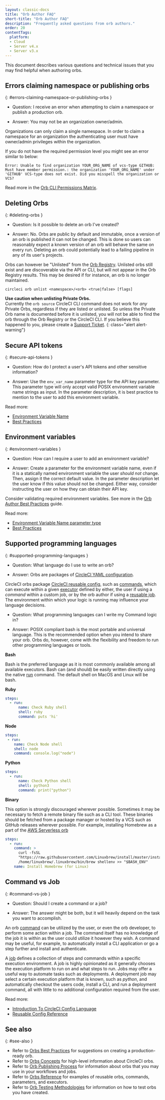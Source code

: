```yaml
---
layout: classic-docs
title: "Orb Author FAQ"
short-title: "Orb Author FAQ"
description: "Frequently asked questions from orb authors."
order: 20
contentTags: 
  platform:
  - Cloud
  - Server v4.x
  - Server v3.x
---
```


This document describes various questions and technical issues that you may find helpful when authoring orbs.

## Errors claiming namespace or publishing orbs
{: #errors-claiming-namespace-or-publishing-orbs }

* Question: I receive an error when attempting to claim a namespace or publish a production orb.

* Answer: You may not be an organization owner/admin.

Organizations can only claim a single namespace. In order to claim a namespace for an organization the authenticating user must have owner/admin privileges within the organization.

If you do not have the required permission level you might see an error similar to below:

```
Error: Unable to find organization YOUR_ORG_NAME of vcs-type GITHUB: Must have member permission.: the organization 'YOUR_ORG_NAME' under 'GITHUB' VCS-type does not exist. Did you misspell the organization or VCS?
```

Read more in the [Orb CLI Permissions Matrix]({{site.baseurl}}/orb-author-intro/#permissions-matrix).

## Deleting Orbs
{: #deleting-orbs }

* Question: Is it possible to delete an orb I've created?

* Answer: No. Orbs are public by default and immutable, once a version of an orb is published it can not be changed. This is done so users can reasonably expect a known version of an orb will behave the same on every run. Deleting an orb could potentially lead to a failing pipeline in any of its user's projects.

Orbs can however be "Unlisted" from the [Orb Registry](https://circleci.com/developer/orbs). Unlisted orbs still exist and are discoverable via the API or CLI, but will not appear in the Orb Registry results. This may be desired if for instance, an orb is no longer maintained.

```
circleci orb unlist <namespace>/<orb> <true|false> [flags]
```

**Use caution when unlisting Private Orbs.**
<br/>
Currently the `orb source` CircleCI CLI command does not work for _any_ Private Orbs, regardless if they are listed or unlisted. So unless the Private Orb name is documented before it is unlisted, you will not be able to find the orb through the Orb Registry or the CircleCI CLI. If you believe this happened to you, please create a [Support Ticket](https://support.circleci.com/hc/en-us).
{: class="alert alert-warning"}

## Secure API tokens
{: #secure-api-tokens }

* Question: How do I protect a user's API tokens and other sensitive information?

* Answer: Use the `env_var_name` parameter type for the API key parameter. This parameter type will only accept valid POSIX environment variable name strings as input. In the parameter description, it is best practice to mention to the user to add this environment variable.

Read more:
* [Environment Variable Name]({{site.baseurl}}/reusing-config/#environment-variable-name)
* [Best Practices]({{site.baseurl}}/orbs-best-practices/)

## Environment variables
{: #environment-variables }

* Question: How can I require a user to add an environment variable?

* Answer: Create a parameter for the environment variable name, even if it is a statically named environment variable the user _should not_ change. Then, assign it the correct default value. In the parameter description let the user know if this value should not be changed. Either way, consider instructing the user on how they can obtain their API key.

Consider validating required environment variables. See more in the [Orb Author Best Practices]({{site.baseurl}}/orbs-best-practices/#commands) guide.

Read more:
* [Environment Variable Name parameter type]({{site.baseurl}}/reusing-config/#environment-variable-name)
* [Best Practices]({{site.baseurl}}/orbs-best-practices/)

## Supported programming languages
{: #supported-programming-languages }

* Question: What language do I use to write an orb?

* Answer: Orbs are packages of [CircleCI YAML configuration]({{site.baseurl}}/configuration-reference/).

CircleCI orbs package [CircleCI reusable config]({{site.baseurl}}/reusing-config/), such as [commands]({{site.baseurl}}/reusing-config/#authoring-reusable-commands), which can execute within a given [executor]({{site.baseurl}}/executor-intro/) defined by either, the user if using a _command_ within a custom job, or by the orb author if using a [reusable job]({{site.baseurl}}/orb-concepts/#jobs). The environment within which your logic is running may influence your language decisions.

* Question: What programming languages can I write my Command logic in?

* Answer: POSIX compliant bash is the most portable and universal language. This is the recommended option when you intend to share your orb. Orbs do, however, come with the flexibility and freedom to run other programming languages or tools.

**Bash**

Bash is the preferred language as it is most commonly available among all available executors. Bash can (and should) be easily written directly using the native [run]({{site.baseurl}}/configuration-reference/#run) command. The default shell on MacOS and Linux will be bash.

**Ruby**

```yaml
steps:
  - run:
      name: Check Ruby shell
      shell: ruby
      command: puts 'hi'
 ```
 
 **Node**

```yaml
steps:
 - run:
    name: Check Node shell
    shell: node
    command: console.log("node")
 ```

  **Python**

```yaml
steps:
  - run:
      name: Check Python shell
      shell: python3
      command: print("python")
```

**Binary**

This option is strongly discouraged wherever possible. Sometimes it may be necessary to fetch a remote binary file such as a CLI tool. These binaries should be fetched from a package manager or hosted by a VCS such as GitHub releases wherever possible. For example, installing Homebrew as a part of the [AWS Serverless orb](https://circleci.com/developer/orbs/orb/circleci/aws-serverless#commands-install)

```yaml
steps:
  - run:
    command: >
      curl -fsSL
      "https://raw.githubusercontent.com/Linuxbrew/install/master/install.sh" | bash
      /home/linuxbrew/.linuxbrew/bin/brew shellenv >> "$BASH_ENV"
    name: Install Homebrew (for Linux)
```

## Command vs Job
{: #command-vs-job }

* Question: Should I create a command or a job?

* Answer: The answer might be both, but it will heavily depend on the task you want to accomplish.

An orb [command]({{site.baseurl}}/orb-concepts/#commands) can be utilized by the user, or even the orb developer, to perform some action within a job. The command itself has no knowledge of the job it is within as the user could utilize it however they wish. A command may be useful, for example, to automatically install a CLI application or go a step further and install and authenticate.

A [job]({{site.baseurl}}/orb-concepts/#jobs) defines a collection of steps and commands within a specific execution environment. A job is highly opinionated as it generally chooses the execution platform to run on and what steps to run. Jobs may offer a useful way to automate tasks such as deployments. A deployment job may select a certain execution platform that is known, such as _python_, and automatically checkout the users code, install a CLI, and run a deployment command, all with little to no additional configuration required from the user.

Read more:
* [Introduction To CircleCI Config Language]({{site.baseurl}}/config-intro/)
* [Reusable Config Reference]({{site.baseurl}}/reusing-config/)


## See also
{: #see-also }
- Refer to [Orbs Best Practices]({{site.baseurl}}/orbs-best-practices) for suggestions on creating a production-ready orb.
- Refer to [Orbs Concepts]({{site.baseurl}}/orb-concepts/) for high-level information about CircleCI orbs.
- Refer to [Orb Publishing Process]({{site.baseurl}}/creating-orbs/) for information about orbs that you may use in your workflows and jobs.
- Refer to [Orbs Reference]({{site.baseurl}}/reusing-config/) for examples of reusable orbs, commands, parameters, and executors.
- Refer to [Orb Testing Methodologies]({{site.baseurl}}/testing-orbs/) for information on how to test orbs you have created.
